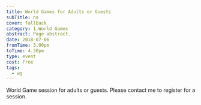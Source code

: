 ```yaml
---
title: World Games for Adults or Guests
subTitle: na
cover: fallback
category: 1.World Games
abstract: Page abstract.
date: 2018-07-06
fromTime: 3.00pm
toTime: 4.30pm
type: event
cost: Free
tags:
  - wg
---
```


World Game session for adults or guests. Please contact me to register for a session.


